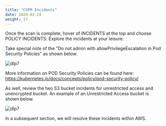 ```yaml
---
title: "CSPM Incidents"
date: 2020-02-24
weight: 17
---
```


Once the scan is complete, hover of INCIDENTS at the top and choose POLICY INCIDENTS. Explore the incidents at your leisure. 

Take special note of the "Do not admin with allowPrivilegeEscalation in Pod Security Policies" as shown below.

![dlp7](/images/mvcscan/cspm_incident02.png?classes=border,shadow)

More information on POD Security Policies can be found here:
https://kubernetes.io/docs/concepts/policy/pod-security-policy/

As well, review the two S3 bucket incidents for unrestricted access and unencrypted bucket. An example of an Unrestricted Access bucket is shown below.

![dlp7](/images/mvcscan/cspm_incident03.png?classes=border,shadow)

In a subsequent section, we will resolve these incidents within AWS.